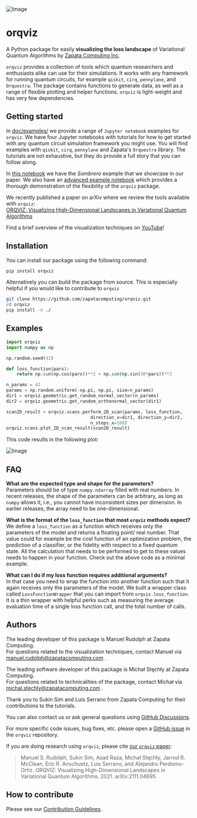 ![Image](docs/orqviz_logo.png)

# orqviz

A Python package for easily **visualizing the loss landscape** of Variational Quantum Algorithms by [Zapata Computing Inc](https://www.zapatacomputing.com/).

`orqviz` provides a collection of tools which quantum researchers and enthusiasts alike can use for their simulations. It works with any framework for running quantum circuits, for example `qiskit`, `cirq`, `pennylane`, and `Orquestra`. The package contains functions to generate data, as well as a range of flexible plotting and helper functions. `orqviz` is light-weight and has very few dependencies.

## Getting started

In [doc/examples/](https://github.com/zapatacomputing/orqviz/tree/main/docs/examples) we provide a range of `Jupyter notebook` examples for `orqviz`. We have four Jupyter notebooks with tutorials for how to get started with any quantum circuit simulation framework you might use. You will find examples with `qiskit`, `cirq`, `pennylane` and Zapata's `Orquestra` library. The tutorials are not exhaustive, but they do provide a full story that you can follow along.

In [this notebook](https://github.com/zapatacomputing/orqviz/blob/main/docs/examples/sombrero.ipynb) we have the _Sombrero_ example that we showcase in our paper. We also have an [advanced example notebook](https://github.com/zapatacomputing/orqviz/blob/main/docs/examples/advanced_example_notebook.ipynb) which provides a thorough demonstration of the flexibility of the `orqviz` package.

We recently published a paper on arXiv where we review the tools available with `orqviz`:\
[ORQVIZ: Visualizing High-Dimensional Landscapes in Variational Quantum Algorithms](https://arxiv.org/abs/2111.04695)

Find a brief overview of the visualization techniques on [YouTube](https://www.youtube.com/watch?v=_3x4NI6PcH4)!

## Installation

You can install our package using the following command:

```bash
pip install orqviz
```

Alternatively you can build the package from source. This is especially helpful if you would like to contribute to `orqviz`

```bash
git clone https://github.com/zapatacomputing/orqviz.git
cd orqviz
pip install -e ./
```

## Examples

```python
import orqviz
import numpy as np

np.random.seed(42)

def loss_function(pars):
    return np.sum(np.cos(pars))**2 + np.sum(np.sin(30*pars))**2

n_params = 42
params = np.random.uniform(-np.pi, np.pi, size=n_params)
dir1 = orqviz.geometric.get_random_normal_vector(n_params)
dir2 = orqviz.geometric.get_random_orthonormal_vector(dir1)

scan2D_result = orqviz.scans.perform_2D_scan(params, loss_function,
                                direction_x=dir1, direction_y=dir2,
                                n_steps_x=100)
orqviz.scans.plot_2D_scan_result(scan2D_result)
```

This code results in the following plot:

![Image](docs/example_plot.png)

## FAQ

**What are the expected type and shape for the parameters?**\
Parameters should be of type `numpy.ndarray` filled with real numbers. In recent releases, the shape of the parameters can be arbitrary, as long as `numpy` allows it, i.e., you cannot have inconsistent sizes per dimension. In earlier releases, the array need to be one-dimensional.

**What is the format of the `loss_function` that most `orqviz` methods expect?**\
We define a `loss_function` as a function which receives only the parameters of the model and returns a floating point/ real number. That value could for example be the cost function of an optimization problem, the prediction of a classifier, or the fidelity with respect to a fixed quantum state. All the calculation that needs to be performed to get to these values needs to happen in your function. Check out the above code as a minimal example.

**What can I do if my loss function requires additional arguments?**\
In that case you need to wrap the function into another function such that it again receives only the parameters of the model. We built a wrapper class called `LossFunctionWrapper` that you can import from `orqviz.loss_function`. It is a thin wrapper with helpful perks such as measuring the average evaluation time of a single loss function call, and the total number of calls. 



## Authors

The leading developer of this package is Manuel Rudolph at Zapata Computing.\
For questions related to the visualization techniques, contact Manuel via manuel.rudolph@zapatacomputing.com .

The leading software developer of this package is Michał Stęchły at Zapata Computing.\
For questions related to technicalities of the package, contact Michał via michal.stechly@zapatacomputing.com .

Thank you to Sukin Sim and Luis Serrano from Zapata Computing for their contributions to the tutorials.

You can also contact us or ask general questions using [GitHub Discussions](https://github.com/zapatacomputing/orqviz/discussions).

For more specific code issues, bug fixes, etc. please open a [GitHub issue](https://github.com/zapatacomputing/orqviz/issues) in the `orqviz` repository.

If you are doing research using `orqviz`, please cite [our `orqviz` paper](https://arxiv.org/abs/2111.04695):

> Manuel S. Rudolph, Sukin Sim, Asad Raza, Michał Stęchły, Jarrod R. McClean, Eric R. Anschuetz, Luis Serrano, and Alejandro Perdomo-Ortiz. ORQVIZ: Visualizing High-Dimensional Landscapes in Variational Quantum Algorithms. 2021. arXiv:2111.04695

## How to contribute

Please see our [Contribution Guidelines](docs/CONTRIBUTING.md).
